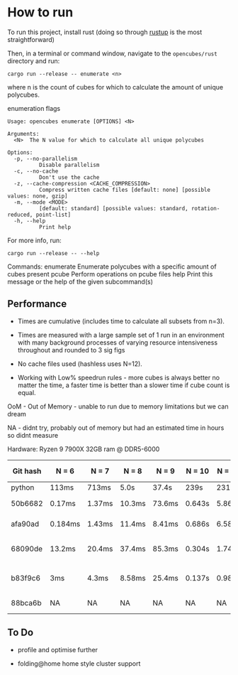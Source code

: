 # How to run

To run this project, install rust (doing so through [rustup] is the most straightforward)

Then, in a terminal or command window, navigate to the `opencubes/rust` directory and run:

```shell
cargo run --release -- enumerate <n>
```

where n is the count of cubes for which to calculate the amount of unique polycubes.

enumeration flags
```
Usage: opencubes enumerate [OPTIONS] <N>

Arguments:
  <N>  The N value for which to calculate all unique polycubes

Options:
  -p, --no-parallelism
          Disable parallelism
  -c, --no-cache
          Don't use the cache
  -z, --cache-compression <CACHE_COMPRESSION>
          Compress written cache files [default: none] [possible values: none, gzip]
  -m, --mode <MODE>
          [default: standard] [possible values: standard, rotation-reduced, point-list]
  -h, --help
          Print help
```
For more info, run:

```shell
cargo run --release -- --help
```

Commands:
  enumerate  Enumerate polycubes with a specific amount of cubes present
  pcube      Perform operations on pcube files
  help       Print this message or the help of the given subcommand(s)

[rustup]: https://rustup.rs/

## Performance
- Times are cumulative (includes time to calculate all subsets from n=3).

- Times are measured with a large sample set of 1 run in an environment with many background processes of varying resource intensiveness throughout and rounded to 3 sig figs

- No cache files used (hashless uses N=12).

- Working with Low% speedrun rules - more cubes is always better no matter the time,
a faster time is better than a slower time if cube count is equal.

OoM - Out of Memory - unable to run due to memory limitations but we can dream

NA - didnt try, probably out of memory but had an estimated time in hours so didnt measure

Hardware:
Ryzen 9 7900X
32GB ram @ DDR5-6000

| Git hash | N = 6 | N = 7 | N = 8 | N = 9 | N = 10 | N = 11 | N = 12 | N = 13 | N = 14 | N = 15 | N = 16 | N = 17 | Mode |
| -------- | ----- | ----- | ----- | ----- | ------ | ------ | ------ | ------ | ------ | ------ | ------ | ------ | ---- |
| python | 113ms | 713ms | 5.0s | 37.4s | 239s | 2310s | NA | NA | NA | NA | NA | NA | NA |
| 50b6682 | 0.17ms | 1.37ms | 10.3ms | 73.6ms | 0.643s | 5.86s | 55.5s | OoM | OoM | OoM | OoM | OoM | rotation-reduced |
| afa90ad | 0.184ms | 1.43ms | 11.4ms | 8.41ms | 0.686s | 6.58s | 62.45s | 574s | OoM | OoM | OoM | OoM | rotation-reduced |
| 68090de | 13.2ms | 20.4ms | 37.4ms | 85.3ms | 0.304s | 1.74s | 14.2s | 124s | OoM | OoM | OoM | OoM | point-list + rayon |
| b83f9c6 | 3ms | 4.3ms | 8.58ms | 25.4ms | 0.137s | 0.986s | 8.02s | 66.7s | OoM | OoM | OoM | OoM | point-list + rayon |
| 88bca6b | NA | NA | NA | NA | NA | NA | NA | 1m28 | 12m55 | 1h50 | 16h10 | NA | hashless + rayon |

## To Do
- profile and optimise further

- folding@home home style cluster support

